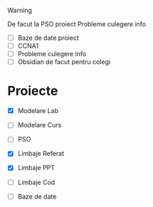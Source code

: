 >[!WARNING]
>De facut la PSO proiect
>Probleme culegere info



- [ ] Baze de date proiect
- [ ] CCNA1
- [ ] Probleme culegere info
- [ ] Obsidian de facut pentru colegi
# Proiecte
- [x] Modelare Lab
- [ ] Modelare Curs
- [ ] PSO
- [x] Limbaje Referat
- [x] Limbaje PPT
- [ ] Limbaje Cod
- [ ] Baze de date








